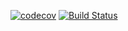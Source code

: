 [![codecov](https://codecov.io/gh/RamonOga/grabber/branch/master/graph/badge.svg?token=DWCLOWHBJS)](https://codecov.io/gh/RamonOga/grabber)
[![Build Status](https://travis-ci.com/RamonOga/grabber.svg?branch=master)](https://travis-ci.com/RamonOga/grabber)